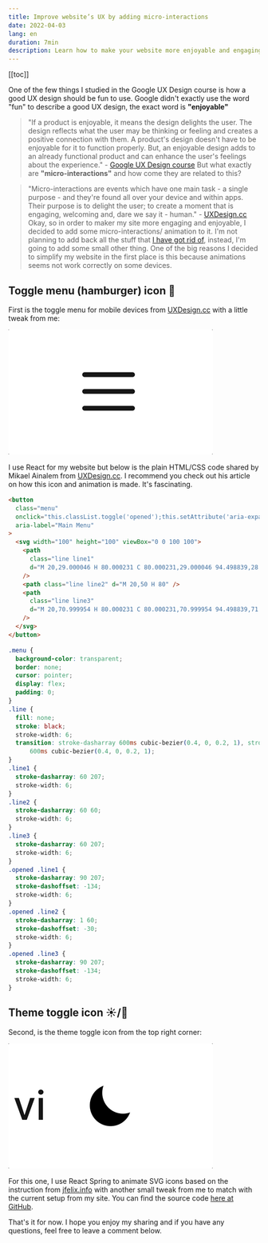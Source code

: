 ```yaml
---
title: Improve website’s UX by adding micro-interactions
date: 2022-04-03
lang: en
duration: 7min
description: Learn how to make your website more enjoyable and engaging with micro-interactions. See how you can use HTML, CSS, React, and React Spring to create animated icons for your menu and theme toggle.
---
```


[[toc]]

One of the few things I studied in the Google UX Design course is how a good UX design should be fun to use. Google didn't exactly use the word "fun" to describe a good UX design, the exact word is **"enjoyable"**

> "If a product is enjoyable, it means the design delights the user. The design reflects what the user may be thinking or feeling and creates a positive connection with them. A product's design doesn't have to be enjoyable for it to function properly. But, an enjoyable design adds to an already functional product and can enhance the user's feelings about the experience." - [Google UX Design course](https://www.coursera.org/professional-certificates/google-ux-design)
> But what exactly are **"micro-interactions"** and how come they are related to this?

> "Micro-interactions are events which have one main task - a single purpose - and they're found all over your device and within apps. Their purpose is to delight the user; to create a moment that is engaging, welcoming and, dare we say it - human." - [UXDesign.cc](https://uxdesign.cc/micro-interactions-why-when-and-how-to-use-them-to-boost-the-ux-17094b3baaa0)
> Okay, so in order to maker my site more engaging and enjoyable, I decided to add some micro-interactions/ animation to it. I'm not planning to add back all the stuff that [I have got rid of](https://vinh.dev/blog/i-opted-in-a-more-minimal-design-but-why), instead, I'm going to add some small other thing. One of the big reasons I decided to simplify my website in the first place is this because animations seems not work correctly on some devices.

## Toggle menu (hamburger) icon 🍔

First is the toggle menu for mobile devices from [UXDesign.cc](https://uxdesign.cc/the-menu-210bec7ad80c) with a little tweak from me:

<img src="/images/2022/menu-toggle.gif" rounded-lg>

I use React for my website but below is the plain HTML/CSS code shared by Mikael Ainalem from [UXDesign.cc](https://uxdesign.cc/the-menu-210bec7ad80c). I recommend you check out his article on how this icon and animation is made. It's fascinating.

```html
<button
  class="menu"
  onclick="this.classList.toggle('opened');this.setAttribute('aria-expanded', this.classList.contains('opened'))"
  aria-label="Main Menu"
>
  <svg width="100" height="100" viewBox="0 0 100 100">
    <path
      class="line line1"
      d="M 20,29.000046 H 80.000231 C 80.000231,29.000046 94.498839,28.817352 94.532987,66.711331 94.543142,77.980673 90.966081,81.670246 85.259173,81.668997 79.552261,81.667751 75.000211,74.999942 75.000211,74.999942 L 25.000021,25.000058"
    />
    <path class="line line2" d="M 20,50 H 80" />
    <path
      class="line line3"
      d="M 20,70.999954 H 80.000231 C 80.000231,70.999954 94.498839,71.182648 94.532987,33.288669 94.543142,22.019327 90.966081,18.329754 85.259173,18.331003 79.552261,18.332249 75.000211,25.000058 75.000211,25.000058 L 25.000021,74.999942"
    />
  </svg>
</button>
```

```css
.menu {
  background-color: transparent;
  border: none;
  cursor: pointer;
  display: flex;
  padding: 0;
}
.line {
  fill: none;
  stroke: black;
  stroke-width: 6;
  transition: stroke-dasharray 600ms cubic-bezier(0.4, 0, 0.2, 1), stroke-dashoffset
      600ms cubic-bezier(0.4, 0, 0.2, 1);
}
.line1 {
  stroke-dasharray: 60 207;
  stroke-width: 6;
}
.line2 {
  stroke-dasharray: 60 60;
  stroke-width: 6;
}
.line3 {
  stroke-dasharray: 60 207;
  stroke-width: 6;
}
.opened .line1 {
  stroke-dasharray: 90 207;
  stroke-dashoffset: -134;
  stroke-width: 6;
}
.opened .line2 {
  stroke-dasharray: 1 60;
  stroke-dashoffset: -30;
  stroke-width: 6;
}
.opened .line3 {
  stroke-dasharray: 90 207;
  stroke-dashoffset: -134;
  stroke-width: 6;
}
```

## Theme toggle icon ☀️/🌙

Second, is the theme toggle icon from the top right corner:

<img src="/images/2022/theme-toggle.gif" rounded-lg>

For this one, I use React Spring to animate SVG icons based on the instruction from [jfelix.info](https://jfelix.info/blog/using-react-spring-to-animate-svg-icons-dark-mode-toggle) with another small tweak from me to match with the current setup from my site. You can find the source code [here at GitHub](https://github.com/vinhphm/vinh-dev-archive/blob/main/components/AnimatedThemeIcon.js).

That's it for now. I hope you enjoy my sharing and if you have any questions, feel free to leave a comment below.
